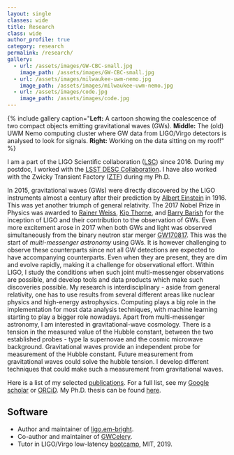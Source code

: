 ```yaml
---
layout: single
classes: wide
title: Research
class: wide
author_profile: true
category: research
permalink: /research/
gallery:
  - url: /assets/images/GW-CBC-small.jpg
    image_path: /assets/images/GW-CBC-small.jpg
  - url: /assets/images/milwaukee-uwm-nemo.jpg
    image_path: /assets/images/milwaukee-uwm-nemo.jpg
  - url: /assets/images/code.jpg
    image_path: /assets/images/code.jpg
---
```

{% include gallery caption="<b>Left:</b> A cartoon showing the coalescence of two compact objects emitting gravitational waves (GWs).
<b>Middle:</b> The (old) UWM Nemo computing cluster where GW data from LIGO/Virgo detectors is analysed to look for signals.
<b>Right:</b> Working on the data sitting on my roof!" %}

I am a part of the LIGO Scientific collaboration ([LSC](https://www.ligo.org/)) since 2016.
During my postdoc, I worked with the [LSST DESC Collaboration](https://lsstdesc.org/).
I have also worked with the Zwicky Transient Factory ([ZTF](https://www.ipac.caltech.edu/project/ztf))
during my Ph.D.

In 2015, gravitational waves (GWs) were directly discovered by the LIGO instruments almost a century after their
prediction by [Albert Einstein](https://en.wikipedia.org/wiki/Albert_Einstein) in 1916. This was yet another
triumph of general relativity. The 2017 Nobel Prize in Physics was awarded to [Rainer Weiss](https://en.wikipedia.org/wiki/Rainer_Weiss),
[Kip Thorne](https://en.wikipedia.org/wiki/Kip_Thorne), and [Barry Barish](https://en.wikipedia.org/wiki/Barry_Barish)
for the inception of LIGO and their contribution to the observation of GWs. Even more excitement arose in 2017
when both GWs and light was observed simultaneously from the binary neutron star merger [GW170817](https://en.wikipedia.org/wiki/GW170817).
This was the start of _multi-messenger astronomy_ using GWs. It is however challenging to observe these
counterparts since not all GW detections are expected to have accompanying counterparts. Even when they are
present, they are dim and evolve rapidly, making it a challenge for observational effort. Within LIGO,
I study the conditions when such joint multi-messenger observations are possible, and
develop tools and data products which make such discoveries possible. My research is interdisciplinary -
aside from general relativity, one has to use results from several different areas like nuclear
physics and high-energy astrophysics. Computing plays a big role in the implementation for most
data analysis techniques, with  machine learning starting to play a bigger role nowadays.
Apart from multi-messenger astronomy, I am interested in gravitational-wave
cosmology. There is a tension in the measured value of the Hubble constant, between the two established
probes - type Ia supernovae and the cosmic microwave background. Gravitational waves provide an independent
probe for measurement of the Hubble constant. Future measurement from gravitational waves could solve the hubble
tension. I develop different techniques that could make such a measurement from gravitational waves.

Here is a list of my selected [publications](../publications). For a full list, see my
[Google scholar](https://scholar.google.com/citations?user=PAfYsnoAAAAJ&hl=en)
or [ORCiD](https://orcid.org/0000-0003-0038-5468). My Ph.D. thesis can be found
[here](https://dc.uwm.edu/etd/2363/).

## Software

- Author and maintainer of [ligo.em-bright](https://git.ligo.org/emfollow/em-properties/em-bright).
- Co-author and maintainer of [GWCelery](https://git.ligo.org/emfollow/gwcelery).
- Tutor in LIGO/Virgo low-latency [bootcamp](https://emfollow.docs.ligo.org/bootcamp/), MIT, 2019.
